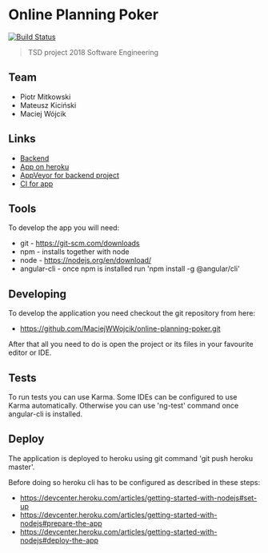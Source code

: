 # Online Planning Poker
[![Build Status](https://travis-ci.org/MaciejWWojcik/online-planning-poker.svg?branch=master)](https://travis-ci.org/MaciejWWojcik/online-planning-poker)

>TSD project 2018
>Software Engineering

## Team
* Piotr Mitkowski
* Mateusz Kiciński
* Maciej Wójcik

## Links

* [Backend](https://github.com/PiotrMitkowski/se2018-poker-backend)
* [App on heroku](http://online-planning-poker.herokuapp.com/)
* [AppVeyor for backend project]()
* [CI for app](https://travis-ci.org/MaciejWWojcik/online-planning-poker)

## Tools

To develop the app you will need:
  * git - https://git-scm.com/downloads
  * npm - installs together with node
  * node - https://nodejs.org/en/download/
  * angular-cli - once npm is installed run 'npm install -g @angular/cli'

## Developing

To develop the application you need checkout the git repository from here:

  * https://github.com/MaciejWWojcik/online-planning-poker.git

After that all you need to do is open the project or its files in your favourite editor or IDE.
    
## Tests

To run tests you can use Karma. Some IDEs can be configured to use Karma automatically. Otherwise you can use 'ng-test' command once angular-cli is installed.
    
## Deploy

The application is deployed to heroku using git command 'git push heroku master'.

Before doing so heroku cli has to be configured as described in these steps:

  * https://devcenter.heroku.com/articles/getting-started-with-nodejs#set-up
  * https://devcenter.heroku.com/articles/getting-started-with-nodejs#prepare-the-app
  * https://devcenter.heroku.com/articles/getting-started-with-nodejs#deploy-the-app
